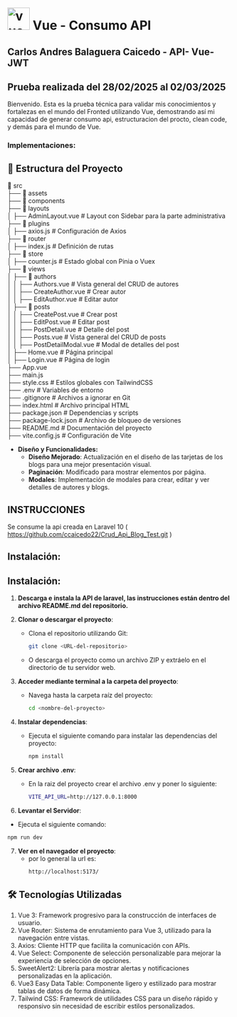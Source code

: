 # <img src="https://vuejs.org//images/logo.png" alt="vue Logo" width="50" height="50"/> Vue - Consumo API

## Carlos Andres Balaguera Caicedo - API- Vue-JWT

## Prueba realizada del 28/02/2025 al 02/03/2025

Bienvenido. Esta es la prueba técnica para validar mis conocimientos y fortalezas en el mundo del Fronted utilizando Vue, demostrando así mi capacidad de generar consumo api, estructuracion del procto, clean code, y demás para el mundo de Vue.

### Implementaciones:

## 📌 Estructura del Proyecto

📂 src  
 ├── 📂 assets  
 ├── 📂 components  
 ├── 📂 layouts  
 │    ├── AdminLayout.vue  # Layout con Sidebar para la parte administrativa  
 ├── 📂 plugins  
 │    ├── axios.js  # Configuración de Axios  
 ├── 📂 router  
 │    ├── index.js  # Definición de rutas  
 ├── 📂 store  
 │    ├── counter.js  # Estado global con Pinia o Vuex  
 ├── 📂 views  
 │    ├── 📂 authors  
 │    │    ├── Authors.vue  # Vista general del CRUD de autores  
 │    │    ├── CreateAuthor.vue  # Crear autor  
 │    │    ├── EditAuthor.vue  # Editar autor  
 │    ├── 📂 posts  
 │    │    ├── CreatePost.vue  # Crear post  
 │    │    ├── EditPost.vue  # Editar post  
 │    │    ├── PostDetail.vue  # Detalle del post  
 │    │    ├── Posts.vue  # Vista general del CRUD de posts  
 │    │    ├── PostDetailModal.vue  # Modal de detalles del post  
 │    ├── Home.vue  # Página principal  
 │    ├── Login.vue  # Página de login  
 ├── App.vue  
 ├── main.js  
 ├── style.css  # Estilos globales con TailwindCSS  
 ├── .env  # Variables de entorno  
 ├── .gitignore  # Archivos a ignorar en Git  
 ├── index.html  # Archivo principal HTML  
 ├── package.json  # Dependencias y scripts  
 ├── package-lock.json  # Archivo de bloqueo de versiones  
 ├── README.md  # Documentación del proyecto  
 ├── vite.config.js  # Configuración de Vite  


- **Diseño y Funcionalidades:**
  - **Diseño Mejorado**: Actualización en el diseño de las tarjetas de los blogs para una mejor presentación visual.
  - **Paginación**: Modificado para mostrar elementos por página.
  - **Modales**: Implementación de modales para crear, editar y ver detalles de autores y blogs.

## INSTRUCCIONES
Se consume la api creada en Laravel 10 ( https://github.com/ccaicedo22/Crud_Api_Blog_Test.git )


## Instalación:
## Instalación:
1. **Descarga e instala la API de laravel, las instrucciones están dentro del archivo README.md del repositorio.**

2. **Clonar o descargar el proyecto**:
    - Clona el repositorio utilizando Git:
      ```bash
      git clone <URL-del-repositorio>
      ```
    - O descarga el proyecto como un archivo ZIP y extráelo en el directorio de tu servidor web.

3. **Acceder mediante terminal a la carpeta del proyecto**:
    - Navega hasta la carpeta raíz del proyecto:
      ```bash
      cd <nombre-del-proyecto>
      ```

4. **Instalar dependencias**:
    - Ejecuta el siguiente comando para instalar las dependencias del proyecto:
      ```bash
      npm install
      ```
5. **Crear archivo .env**:
    - En la raiz del proyecto crear el archivo .env y poner lo siguiente:
      ```bash
      VITE_API_URL=http://127.0.0.1:8000

      ```
6. **Levantar el Servidor**:
- Ejecuta el siguiente comando:
```bash
npm run dev
```
7. **Ver en el navegador el proyecto**:
    - por lo general la url es:
      ```bash
      http://localhost:5173/
      ```



## 🛠️ Tecnologías Utilizadas
1. Vue 3: Framework progresivo para la construcción de interfaces de usuario.
2. Vue Router: Sistema de enrutamiento para Vue 3, utilizado para la navegación entre vistas.
3. Axios: Cliente HTTP que facilita la comunicación con APIs.
4. Vue Select: Componente de selección personalizable para mejorar la experiencia de selección de opciones.
5. SweetAlert2: Librería para mostrar alertas y notificaciones personalizadas en la aplicación.
6. Vue3 Easy Data Table: Componente ligero y estilizado para mostrar tablas de datos de forma dinámica.
7. Tailwind CSS: Framework de utilidades CSS para un diseño rápido y responsivo sin necesidad de escribir estilos personalizados. 
